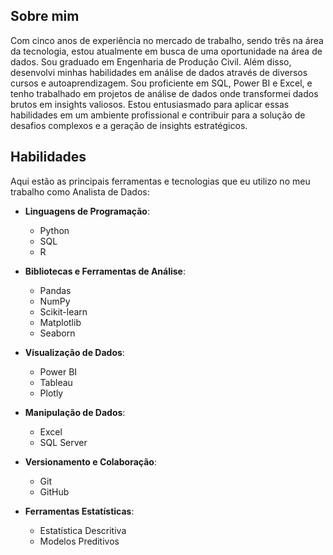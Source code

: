 ## Sobre mim

Com cinco anos de experiência no mercado de trabalho, sendo três na área da tecnologia, estou atualmente em busca de uma oportunidade na área de dados. Sou graduado em Engenharia de Produção Civil. Além disso, desenvolvi minhas habilidades em análise de dados através de diversos cursos e autoaprendizagem. Sou proficiente em SQL, Power BI e Excel, e tenho trabalhado em projetos de análise de dados onde transformei dados brutos em insights valiosos. Estou entusiasmado para aplicar essas habilidades em um ambiente profissional e contribuir para a solução de desafios complexos e a geração de insights estratégicos.

## Habilidades

Aqui estão as principais ferramentas e tecnologias que eu utilizo no meu trabalho como Analista de Dados:

- **Linguagens de Programação**: 
  - Python
  - SQL
  - R

- **Bibliotecas e Ferramentas de Análise**:
  - Pandas
  - NumPy
  - Scikit-learn
  - Matplotlib
  - Seaborn

- **Visualização de Dados**:
  - Power BI
  - Tableau
  - Plotly

- **Manipulação de Dados**:
  - Excel
  - SQL Server

- **Versionamento e Colaboração**:
  - Git
  - GitHub

- **Ferramentas Estatísticas**:
  - Estatística Descritiva
  - Modelos Preditivos
